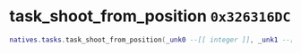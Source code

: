 # task_shoot_from_position `0x326316DC`

```lua
natives.tasks.task_shoot_from_position(_unk0 --[[ integer ]], _unk1 --[[ integer ]], _unk2 --[[ integer ]])
```